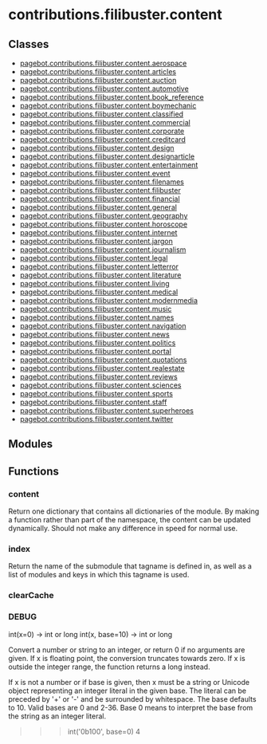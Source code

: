 # contributions.filibuster.content

## Classes

* [pagebot.contributions.filibuster.content.aerospace](pagebot.contributions.filibuster.content.aerospace)
* [pagebot.contributions.filibuster.content.articles](pagebot.contributions.filibuster.content.articles)
* [pagebot.contributions.filibuster.content.auction](pagebot.contributions.filibuster.content.auction)
* [pagebot.contributions.filibuster.content.automotive](pagebot.contributions.filibuster.content.automotive)
* [pagebot.contributions.filibuster.content.book_reference](pagebot.contributions.filibuster.content.book_reference)
* [pagebot.contributions.filibuster.content.boymechanic](pagebot.contributions.filibuster.content.boymechanic)
* [pagebot.contributions.filibuster.content.classified](pagebot.contributions.filibuster.content.classified)
* [pagebot.contributions.filibuster.content.commercial](pagebot.contributions.filibuster.content.commercial)
* [pagebot.contributions.filibuster.content.corporate](pagebot.contributions.filibuster.content.corporate)
* [pagebot.contributions.filibuster.content.creditcard](pagebot.contributions.filibuster.content.creditcard)
* [pagebot.contributions.filibuster.content.design](pagebot.contributions.filibuster.content.design)
* [pagebot.contributions.filibuster.content.designarticle](pagebot.contributions.filibuster.content.designarticle)
* [pagebot.contributions.filibuster.content.entertainment](pagebot.contributions.filibuster.content.entertainment)
* [pagebot.contributions.filibuster.content.event](pagebot.contributions.filibuster.content.event)
* [pagebot.contributions.filibuster.content.filenames](pagebot.contributions.filibuster.content.filenames)
* [pagebot.contributions.filibuster.content.filibuster](pagebot.contributions.filibuster.content.filibuster)
* [pagebot.contributions.filibuster.content.financial](pagebot.contributions.filibuster.content.financial)
* [pagebot.contributions.filibuster.content.general](pagebot.contributions.filibuster.content.general)
* [pagebot.contributions.filibuster.content.geography](pagebot.contributions.filibuster.content.geography)
* [pagebot.contributions.filibuster.content.horoscope](pagebot.contributions.filibuster.content.horoscope)
* [pagebot.contributions.filibuster.content.internet](pagebot.contributions.filibuster.content.internet)
* [pagebot.contributions.filibuster.content.jargon](pagebot.contributions.filibuster.content.jargon)
* [pagebot.contributions.filibuster.content.journalism](pagebot.contributions.filibuster.content.journalism)
* [pagebot.contributions.filibuster.content.legal](pagebot.contributions.filibuster.content.legal)
* [pagebot.contributions.filibuster.content.letterror](pagebot.contributions.filibuster.content.letterror)
* [pagebot.contributions.filibuster.content.literature](pagebot.contributions.filibuster.content.literature)
* [pagebot.contributions.filibuster.content.living](pagebot.contributions.filibuster.content.living)
* [pagebot.contributions.filibuster.content.medical](pagebot.contributions.filibuster.content.medical)
* [pagebot.contributions.filibuster.content.modernmedia](pagebot.contributions.filibuster.content.modernmedia)
* [pagebot.contributions.filibuster.content.music](pagebot.contributions.filibuster.content.music)
* [pagebot.contributions.filibuster.content.names](pagebot.contributions.filibuster.content.names)
* [pagebot.contributions.filibuster.content.navigation](pagebot.contributions.filibuster.content.navigation)
* [pagebot.contributions.filibuster.content.news](pagebot.contributions.filibuster.content.news)
* [pagebot.contributions.filibuster.content.politics](pagebot.contributions.filibuster.content.politics)
* [pagebot.contributions.filibuster.content.portal](pagebot.contributions.filibuster.content.portal)
* [pagebot.contributions.filibuster.content.quotations](pagebot.contributions.filibuster.content.quotations)
* [pagebot.contributions.filibuster.content.realestate](pagebot.contributions.filibuster.content.realestate)
* [pagebot.contributions.filibuster.content.reviews](pagebot.contributions.filibuster.content.reviews)
* [pagebot.contributions.filibuster.content.sciences](pagebot.contributions.filibuster.content.sciences)
* [pagebot.contributions.filibuster.content.sports](pagebot.contributions.filibuster.content.sports)
* [pagebot.contributions.filibuster.content.staff](pagebot.contributions.filibuster.content.staff)
* [pagebot.contributions.filibuster.content.superheroes](pagebot.contributions.filibuster.content.superheroes)
* [pagebot.contributions.filibuster.content.twitter](pagebot.contributions.filibuster.content.twitter)

## Modules


## Functions

### content
Return one dictionary that contains all dictionaries of the
module. By making a function rather than part of the namespace,
the content can be updated dynamically. Should not make any
difference in speed for normal use.
### index
Return the name of the submodule that tagname is defined in,
as well as a list of modules and keys in which this tagname is used.
### clearCache
### DEBUG
int(x=0) -> int or long
int(x, base=10) -> int or long

Convert a number or string to an integer, or return 0 if no arguments
are given.  If x is floating point, the conversion truncates towards zero.
If x is outside the integer range, the function returns a long instead.

If x is not a number or if base is given, then x must be a string or
Unicode object representing an integer literal in the given base.  The
literal can be preceded by '+' or '-' and be surrounded by whitespace.
The base defaults to 10.  Valid bases are 0 and 2-36.  Base 0 means to
interpret the base from the string as an integer literal.
>>> int('0b100', base=0)
4
